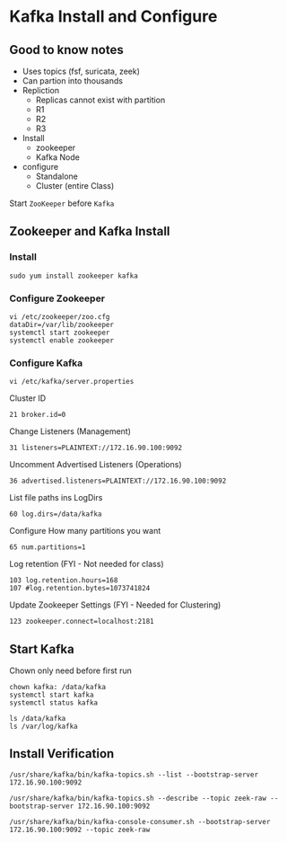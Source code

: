 # Kafka Install and Configure

## Good to know notes
* Uses topics (fsf, suricata, zeek)  
* Can partion into thousands  
* Repliction  
    * Replicas cannot exist with partition  
    * R1
    * R2
    * R3
* Install   
    * zookeeper  
    * Kafka Node
* configure
    * Standalone
    * Cluster (entire Class)  

Start `ZooKeeper` before `Kafka`

## Zookeeper and Kafka Install

### Install  
```
sudo yum install zookeeper kafka  
``` 

### Configure Zookeeper
```
vi /etc/zookeeper/zoo.cfg
dataDir=/var/lib/zookeeper
systemctl start zookeeper
systemctl enable zookeeper
```

### Configure Kafka
```
vi /etc/kafka/server.properties
```
Cluster ID
```
21 broker.id=0
```  
Change Listeners (Management)
```
31 listeners=PLAINTEXT://172.16.90.100:9092
```
Uncomment Advertised Listeners (Operations)
```
36 advertised.listeners=PLAINTEXT://172.16.90.100:9092
```
List file paths ins LogDirs
```
60 log.dirs=/data/kafka
```  
Configure How many partitions you want
```
65 num.partitions=1
```
Log retention (FYI - Not needed for class)
```
103 log.retention.hours=168
107 #log.retention.bytes=1073741824
```
Update Zookeeper Settings (FYI - Needed for Clustering)
```
123 zookeeper.connect=localhost:2181
```
## Start Kafka

Chown only need before first run
```
chown kafka: /data/kafka
systemctl start kafka
systemctl status kafka

ls /data/kafka
ls /var/log/kafka
```
## Install Verification

```
/usr/share/kafka/bin/kafka-topics.sh --list --bootstrap-server 172.16.90.100:9092

/usr/share/kafka/bin/kafka-topics.sh --describe --topic zeek-raw --bootstrap-server 172.16.90.100:9092

/usr/share/kafka/bin/kafka-console-consumer.sh --bootstrap-server 172.16.90.100:9092 --topic zeek-raw
```

